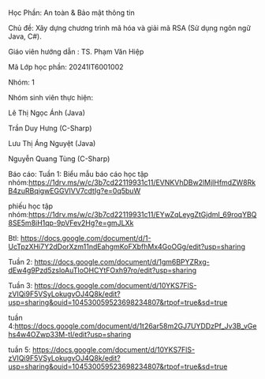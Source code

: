 # 
Học Phần: An toàn & Bảo mật thông tin

Chủ đề: Xây dựng chương trình mã hóa và giải mã RSA (Sử dụng ngôn ngữ Java, C#).

Giáo viên hướng dẫn : TS. Phạm Văn Hiệp

Mã Lớp học phần: 20241IT6001002

Nhóm: 1

Nhóm sinh viên thực hiện: 

Lê Thị Ngọc Ánh (Java)

Trần Duy Hưng (C-Sharp)

Lưu Thị Áng Nguyệt (Java)

Nguyễn Quang Tùng (C-Sharp)

Báo cáo: 
Tuần 1:
Biểu mẫu báo cáo học tập nhóm:https://1drv.ms/w/c/3b7cd22119931c11/EVNKVhDBw2lMjlHfmdZW8RkB4zuRBqigwEGGVIVV7cdtIg?e=0q5buW

phiếu học tập nhóm:https://1drv.ms/w/c/3b7cd22119931c11/EYwZqLeygZtGjdmI_69roqYBQ8SE5m8iH1qp-9pVFev2Hg?e=gmJLXk

Btl: https://docs.google.com/document/d/1-UcTpzXHi7Y2dDorXzm11ndEahgmKoFXbfhMx4GoOGg/edit?usp=sharing 

Tuần 2: https://docs.google.com/document/d/1gm6BPYZRxg-dEw4g9Pzd5zsloAuTloOHCYtFOxh97ro/edit?usp=sharing

Tuần 3: https://docs.google.com/document/d/10YKS7FlS-zVIQi9F5VSyLokugvOJ4Q8k/edit?usp=sharing&ouid=104530059523698234807&rtpof=true&sd=true

tuần 4:https://docs.google.com/document/d/1t26ar58m2GJ7UYDDzPf_Jv3B_vGehs4w4OZwp33M-tI/edit?usp=sharing

tuần 5: https://docs.google.com/document/d/10YKS7FlS-zVIQi9F5VSyLokugvOJ4Q8k/edit?usp=sharing&ouid=104530059523698234807&rtpof=true&sd=true


